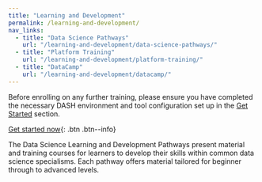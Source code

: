 ```yaml
---
title: "Learning and Development"
permalink: /learning-and-development/
nav_links:
  - title: "Data Science Pathways"
    url: "/learning-and-development/data-science-pathways/"
  - title: "Platform Training"
    url: "/learning-and-development/platform-training/"
  - title: "DataCamp"
    url: "/learning-and-development/datacamp/"
---
```


Before enrolling on any further training, please ensure you have completed the necessary DASH environment and tool configuration 
set up in the [Get Started](/mm-starter/get-started) section. 

[Get started now](/mm-starter/get-started){: .btn .btn--info}

The Data Science Learning and Development Pathways present material and training courses for learners to develop their skills 
within common data science specialisms. Each pathway offers material tailored for beginner through to advanced levels.